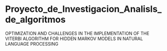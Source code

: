 # Proyecto_de_Investigacion_Analisls_de_algoritmos
OPTIMIZATION AND CHALLENGES IN THE IMPLEMENTATION OF THE VITERBI ALGORITHM FOR HIDDEN MARKOV MODELS IN NATURAL LANGUAGE PROCESSING
